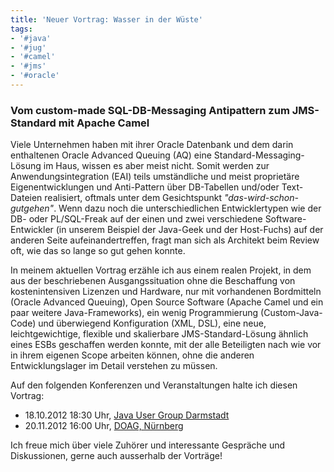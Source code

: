 ```yaml
---
title: 'Neuer Vortrag: Wasser in der Wüste'
tags:
- '#java'
- '#jug'
- '#camel'
- '#jms'
- '#oracle'
---
```


### Vom custom-made SQL-DB-Messaging Antipattern zum JMS-Standard mit Apache Camel

Viele Unternehmen haben mit ihrer Oracle Datenbank und dem darin enthaltenen Oracle Advanced Queuing (AQ) eine Standard-Messaging-Lösung im Haus, wissen es aber meist nicht. Somit werden zur Anwendungsintegration (EAI) teils umständliche und meist proprietäre Eigenentwicklungen und Anti-Pattern über DB-Tabellen und/oder Text-Dateien realisiert, oftmals unter dem Gesichtspunkt _"das-wird-schon-gutgehen"_. Wenn dazu noch die unterschiedlichen Entwicklertypen wie der DB- oder PL/SQL-Freak auf der einen und zwei verschiedene Software-Entwickler (in unserem Beispiel der Java-Geek und der Host-Fuchs) auf der anderen Seite aufeinandertreffen, fragt man sich als Architekt beim Review oft, wie das so lange so gut gehen konnte.

In meinem aktuellen Vortrag erzähle ich aus einem realen Projekt, in dem aus der beschriebenen Ausgangssituation ohne die Beschaffung von kostenintensiven Lizenzen und Hardware, nur mit vorhandenen Bordmitteln (Oracle Advanced Queuing), Open Source Software (Apache Camel und ein paar weitere Java-Frameworks), ein wenig Programmierung (Custom-Java-Code) und überwiegend Konfiguration (XML, DSL), eine neue, leichtgewichtige, flexible und skalierbare JMS-Standard-Lösung ähnlich eines ESBs geschaffen werden konnte, mit der alle Beteiligten nach wie vor in ihrem eigenen Scope arbeiten können, ohne die anderen Entwicklungslager im Detail verstehen zu müssen.

Auf den folgenden Konferenzen und Veranstaltungen halte ich diesen Vortrag:

* 18.10.2012 18:30 Uhr, [Java User Group Darmstadt](http://jug-da.de)
* 20.11.2012 16:00 Uhr, [DOAG, Nürnberg](http://www.doag.org/events/konferenzen/doag-2012.html)

Ich freue mich über viele Zuhörer und interessante Gespräche und Diskussionen, gerne auch ausserhalb der Vorträge!
